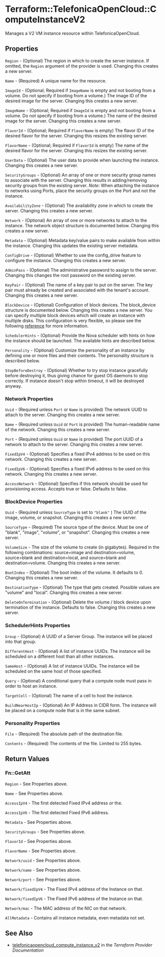 # Terraform::TelefonicaOpenCloud::ComputeInstanceV2

Manages a V2 VM instance resource within TelefonicaOpenCloud.

## Properties

`Region` - (Optional) The region in which to create the server instance. If omitted, the `Region` argument of the provider is used. Changing this creates a new server.

`Name` - (Required) A unique name for the resource.

`ImageId` - (Optional; Required if `ImageName` is empty and not booting from a volume. Do not specify if booting from a volume.) The image ID of the desired image for the server. Changing this creates a new server.

`ImageName` - (Optional; Required if `ImageId` is empty and not booting from a volume. Do not specify if booting from a volume.) The name of the desired image for the server. Changing this creates a new server.

`FlavorId` - (Optional; Required if `FlavorName` is empty) The flavor ID of the desired flavor for the server. Changing this resizes the existing server.

`FlavorName` - (Optional; Required if `FlavorId` is empty) The name of the desired flavor for the server. Changing this resizes the existing server.

`UserData` - (Optional) The user data to provide when launching the instance. Changing this creates a new server.

`SecurityGroups` - (Optional) An array of one or more security group names to associate with the server. Changing this results in adding/removing security groups from the existing server. *Note*: When attaching the instance to networks using Ports, place the security groups on the Port and not the instance.

`AvailabilityZone` - (Optional) The availability zone in which to create the server. Changing this creates a new server.

`Network` - (Optional) An array of one or more networks to attach to the instance. The network object structure is documented below. Changing this creates a new server.

`Metadata` - (Optional) Metadata key/value pairs to make available from within the instance. Changing this updates the existing server metadata.

`ConfigDrive` - (Optional) Whether to use the config_drive feature to configure the instance. Changing this creates a new server.

`AdminPass` - (Optional) The administrative password to assign to the server. Changing this changes the root password on the existing server.

`KeyPair` - (Optional) The name of a key pair to put on the server. The key pair must already be created and associated with the tenant's account. Changing this creates a new server.

`BlockDevice` - (Optional) Configuration of block devices. The block_device structure is documented below. Changing this creates a new server. You can specify multiple block devices which will create an instance with multiple disks. This configuration is very flexible, so please see the following [reference](http://docs.telefonicaopencloud.org/developer/nova/block_device_mapping.html) for more information.

`SchedulerHints` - (Optional) Provide the Nova scheduler with hints on how the instance should be launched. The available hints are described below.

`Personality` - (Optional) Customize the personality of an instance by defining one or more files and their contents. The personality structure is described below.

`StopBeforeDestroy` - (Optional) Whether to try stop instance gracefully before destroying it, thus giving chance for guest OS daemons to stop correctly. If instance doesn't stop within timeout, it will be destroyed anyway.

### Network Properties

`Uuid` - (Required unless `Port`  or `Name` is provided) The network UUID to attach to the server. Changing this creates a new server.

`Name` - (Required unless `Uuid` or `Port` is provided) The human-readable name of the network. Changing this creates a new server.

`Port` - (Required unless `Uuid` or `Name` is provided) The port UUID of a network to attach to the server. Changing this creates a new server.

`FixedIpV4` - (Optional) Specifies a fixed IPv4 address to be used on this network. Changing this creates a new server.

`FixedIpV6` - (Optional) Specifies a fixed IPv6 address to be used on this network. Changing this creates a new server.

`AccessNetwork` - (Optional) Specifies if this network should be used for provisioning access. Accepts true or false. Defaults to false.

### BlockDevice Properties

`Uuid` - (Required unless `SourceType` is set to `"blank"` ) The UUID of the image, volume, or snapshot. Changing this creates a new server.

`SourceType` - (Required) The source type of the device. Must be one of "blank", "image", "volume", or "snapshot". Changing this creates a new server.

`VolumeSize` - The size of the volume to create (in gigabytes). Required in the following combinations: source=image and destination=volume, source=blank and destination=local, and source=blank and destination=volume. Changing this creates a new server.

`BootIndex` - (Optional) The boot index of the volume. It defaults to 0. Changing this creates a new server.

`DestinationType` - (Optional) The type that gets created. Possible values are "volume" and "local". Changing this creates a new server.

`DeleteOnTermination` - (Optional) Delete the volume / block device upon termination of the instance. Defaults to false. Changing this creates a new server.

### SchedulerHints Properties

`Group` - (Optional) A UUID of a Server Group. The instance will be placed into that group.

`DifferentHost` - (Optional) A list of instance UUIDs. The instance will be scheduled on a different host than all other instances.

`SameHost` - (Optional) A list of instance UUIDs. The instance will be scheduled on the same host of those specified.

`Query` - (Optional) A conditional query that a compute node must pass in order to host an instance.

`TargetCell` - (Optional) The name of a cell to host the instance.

`BuildNearHostIp` - (Optional) An IP Address in CIDR form. The instance will be placed on a compute node that is in the same subnet.

### Personality Properties

`File` - (Required) The absolute path of the destination file.

`Contents` - (Required) The contents of the file. Limited to 255 bytes.


## Return Values

### Fn::GetAtt

`Region` - See Properties above.

`Name` - See Properties above.

`AccessIpV4` - The first detected Fixed IPv4 address _or_ the.

`AccessIpV6` - The first detected Fixed IPv6 address.

`Metadata` - See Properties above.

`SecurityGroups` - See Properties above.

`FlavorId` - See Properties above.

`FlavorName` - See Properties above.

`Network/uuid` - See Properties above.

`Network/name` - See Properties above.

`Network/port` - See Properties above.

`Network/fixedIpV4` - The Fixed IPv4 address of the Instance on that.

`Network/fixedIpV6` - The Fixed IPv6 address of the Instance on that.

`Network/mac` - The MAC address of the NIC on that network.

`AllMetadata` - Contains all instance metadata, even metadata not set.

## See Also

* [telefonicaopencloud_compute_instance_v2](https://www.terraform.io/docs/providers/telefonicaopencloud/r/compute_instance_v2.html) in the _Terraform Provider Documentation_